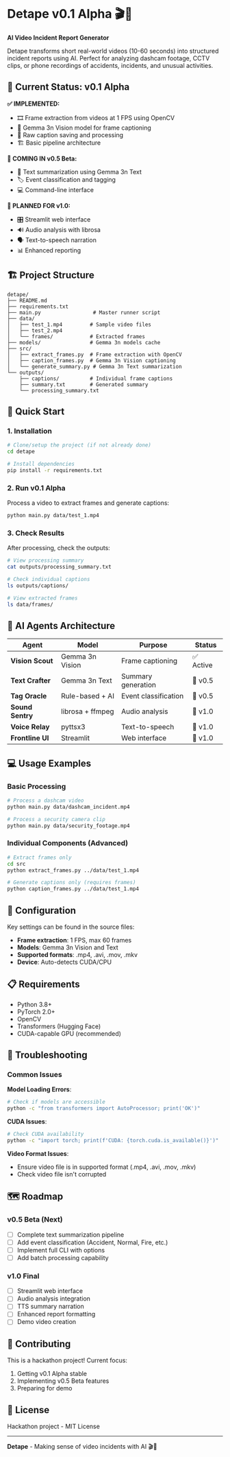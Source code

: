 # Detape v0.1 Alpha 🎬🤖

**AI Video Incident Report Generator**

Detape transforms short real-world videos (10-60 seconds) into structured incident reports using AI. Perfect for analyzing dashcam footage, CCTV clips, or phone recordings of accidents, incidents, and unusual activities.

## 🎯 Current Status: v0.1 Alpha

**✅ IMPLEMENTED:**
- 🎞️ Frame extraction from videos at 1 FPS using OpenCV
- 🧠 Gemma 3n Vision model for frame captioning
- 📄 Raw caption saving and processing
- 🏗️ Basic pipeline architecture

**🔄 COMING IN v0.5 Beta:**
- 📝 Text summarization using Gemma 3n Text
- 🏷️ Event classification and tagging
- 💻 Command-line interface

**🚀 PLANNED FOR v1.0:**
- 🎛️ Streamlit web interface
- 🔊 Audio analysis with librosa
- 🗣️ Text-to-speech narration
- 📊 Enhanced reporting

## 🏗️ Project Structure

```
detape/
├── README.md
├── requirements.txt
├── main.py                 # Master runner script
├── data/
│   ├── test_1.mp4         # Sample video files
│   ├── test_2.mp4
│   └── frames/            # Extracted frames
├── models/                # Gemma 3n models cache
├── src/
│   ├── extract_frames.py  # Frame extraction with OpenCV
│   ├── caption_frames.py  # Gemma 3n Vision captioning
│   └── generate_summary.py # Gemma 3n Text summarization
└── outputs/
    ├── captions/          # Individual frame captions
    ├── summary.txt        # Generated summary
    └── processing_summary.txt
```

## 🚀 Quick Start

### 1. Installation

```bash
# Clone/setup the project (if not already done)
cd detape

# Install dependencies
pip install -r requirements.txt
```

### 2. Run v0.1 Alpha

Process a video to extract frames and generate captions:

```bash
python main.py data/test_1.mp4
```

### 3. Check Results

After processing, check the outputs:

```bash
# View processing summary
cat outputs/processing_summary.txt

# Check individual captions
ls outputs/captions/

# View extracted frames
ls data/frames/
```

## 🧠 AI Agents Architecture

| Agent | Model | Purpose | Status |
|-------|-------|---------|--------|
| **Vision Scout** | Gemma 3n Vision | Frame captioning | ✅ Active |
| **Text Crafter** | Gemma 3n Text | Summary generation | 🔄 v0.5 |
| **Tag Oracle** | Rule-based + AI | Event classification | 🔄 v0.5 |
| **Sound Sentry** | librosa + ffmpeg | Audio analysis | 🚀 v1.0 |
| **Voice Relay** | pyttsx3 | Text-to-speech | 🚀 v1.0 |
| **Frontline UI** | Streamlit | Web interface | 🚀 v1.0 |

## 💻 Usage Examples

### Basic Processing
```bash
# Process a dashcam video
python main.py data/dashcam_incident.mp4

# Process a security camera clip
python main.py data/security_footage.mp4
```

### Individual Components (Advanced)
```bash
# Extract frames only
cd src
python extract_frames.py ../data/test_1.mp4

# Generate captions only (requires frames)
python caption_frames.py ../data/test_1.mp4
```

## 🔧 Configuration

Key settings can be found in the source files:

- **Frame extraction**: 1 FPS, max 60 frames
- **Models**: Gemma 3n Vision and Text
- **Supported formats**: .mp4, .avi, .mov, .mkv
- **Device**: Auto-detects CUDA/CPU

## 📋 Requirements

- Python 3.8+
- PyTorch 2.0+
- OpenCV
- Transformers (Hugging Face)
- CUDA-capable GPU (recommended)

## 🐛 Troubleshooting

### Common Issues

**Model Loading Errors**:
```bash
# Check if models are accessible
python -c "from transformers import AutoProcessor; print('OK')"
```

**CUDA Issues**:
```bash
# Check CUDA availability
python -c "import torch; print(f'CUDA: {torch.cuda.is_available()}')"
```

**Video Format Issues**:
- Ensure video file is in supported format (.mp4, .avi, .mov, .mkv)
- Check video file isn't corrupted

## 🗺️ Roadmap

### v0.5 Beta (Next)
- [ ] Complete text summarization pipeline
- [ ] Add event classification (Accident, Normal, Fire, etc.)
- [ ] Implement full CLI with options
- [ ] Add batch processing capability

### v1.0 Final
- [ ] Streamlit web interface
- [ ] Audio analysis integration
- [ ] TTS summary narration
- [ ] Enhanced report formatting
- [ ] Demo video creation

## 🤝 Contributing

This is a hackathon project! Current focus:
1. Getting v0.1 Alpha stable
2. Implementing v0.5 Beta features
3. Preparing for demo

## 📄 License

Hackathon project - MIT License

---

**Detape** - Making sense of video incidents with AI 🎬🤖
